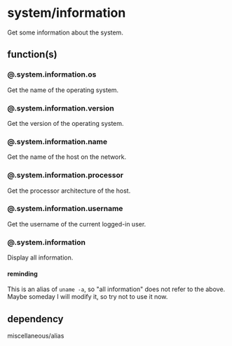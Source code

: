# system/information

Get some information about the system.

## function(s)

### @.system.information.os

Get the name of the operating system.

### @.system.information.version

Get the version of the operating system.

### @.system.information.name

Get the name of the host on the network.

### @.system.information.processor

Get the processor architecture of the host.

### @.system.information.username

Get the username of the current logged-in user.

### @.system.information

Display all information.

#### reminding

This is an alias of `uname -a`, so "all information" does not refer to the above. Maybe someday I will modify it, so try not to use it now.

## dependency

miscellaneous/alias 
